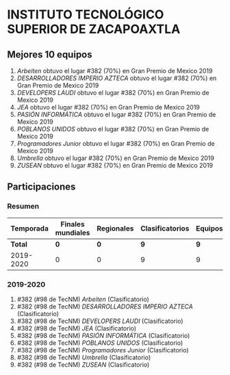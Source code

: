 # INSTITUTO TECNOLÓGICO SUPERIOR DE ZACAPOAXTLA

## Mejores 10 equipos

1. _Arbeiten_ obtuvo el lugar #382 (70%) en Gran Premio de Mexico 2019
1. _DESARROLLADORES IMPERIO AZTECA_ obtuvo el lugar #382 (70%) en Gran Premio de Mexico 2019
1. _DEVELOPERS LAUDI_ obtuvo el lugar #382 (70%) en Gran Premio de Mexico 2019
1. _JEA_ obtuvo el lugar #382 (70%) en Gran Premio de Mexico 2019
1. _PASIÓN INFORMÁTICA_ obtuvo el lugar #382 (70%) en Gran Premio de Mexico 2019
1. _POBLANOS UNIDOS_ obtuvo el lugar #382 (70%) en Gran Premio de Mexico 2019
1. _Programadores Junior_ obtuvo el lugar #382 (70%) en Gran Premio de Mexico 2019
1. _Umbrella_ obtuvo el lugar #382 (70%) en Gran Premio de Mexico 2019
1. _ZUSEAN_ obtuvo el lugar #382 (70%) en Gran Premio de Mexico 2019

## Participaciones

### Resumen

| Temporada | Finales mundiales | Regionales | Clasificatorios | Equipos |
| --- | --- | --- | --- | --- |
| **Total** | **0** | **0** | **9** | **9** |
| 2019-2020 | 0 | 0 | 9 | 9 |

### 2019-2020

1. #382 (#98 de TecNM) _Arbeiten_ (Clasificatorio)
1. #382 (#98 de TecNM) _DESARROLLADORES IMPERIO AZTECA_ (Clasificatorio)
1. #382 (#98 de TecNM) _DEVELOPERS LAUDI_ (Clasificatorio)
1. #382 (#98 de TecNM) _JEA_ (Clasificatorio)
1. #382 (#98 de TecNM) _PASIÓN INFORMÁTICA_ (Clasificatorio)
1. #382 (#98 de TecNM) _POBLANOS UNIDOS_ (Clasificatorio)
1. #382 (#98 de TecNM) _Programadores Junior_ (Clasificatorio)
1. #382 (#98 de TecNM) _Umbrella_ (Clasificatorio)
1. #382 (#98 de TecNM) _ZUSEAN_ (Clasificatorio)



